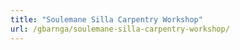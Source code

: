 ```yaml
---
title: "Soulemane Silla Carpentry Workshop"
url: /gbarnga/soulemane-silla-carpentry-workshop/
---
```

